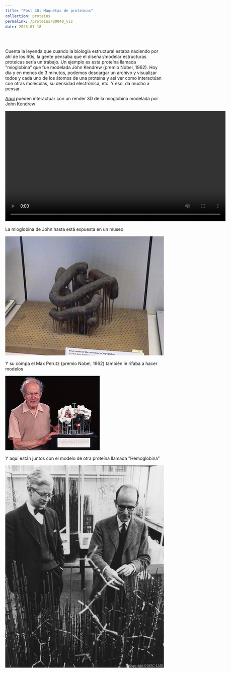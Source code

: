 ```yaml
---
title: "Post 40: Maquetas de proteínas"
collection: proteins
permalink: /proteins/00040_viz
date: 2023-07-18
---
```


&nbsp;

Cuenta la leyenda que cuando la biología estructural estaba naciendo por ahí de los 60s, la gente pensaba que el diseñar/modelar estructuras proteicas sería un trabajo. Un ejemplo es esta proteína llamada “mioglobina” que fue modelada John Kendrew (premio Nobel, 1962). Hoy día y en menos de 3 minutos, podemos descargar un archivo y visualizar todos y cada uno de los átomos de una proteína y así ver como interactúan con otras moléculas, su densidad electrónica, etc. Y eso, da mucho a pensar.

[Aquí](https://collection.sciencemuseumgroup.org.uk/objects/co13543/kendrews-original-model-of-the-myoglobin-molecule-molecular-models-proteins) pueden interactuar con un render 3D de la mioglobina modelada por John Kendrew

<div>
<center>
<video width="700" autoplay="autoplay" loop="true" controls muted>
  <source src="/images/proteins/00040_vid.mp4" type="video/mp4">
  Your browser does not support the video tag.
</video>
</center>
</div>

La mioglobina de John hasta está expuesta en un museo

![img](/images/proteins/00040_mio.jpg)

Y su compa el Max Perutz (premio Nobel, 1962) también le rifaba a hacer modelos


![img](/images/proteins/00040_max.jpg)

Y aquí están juntos con el modelo de otra proteína llamada ”Hemoglobina”

![img](/images/proteins/00040_hemo.jpg)



